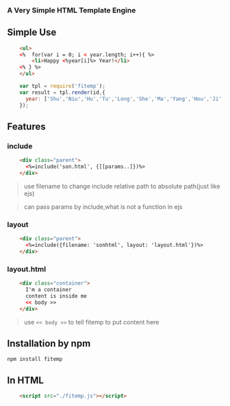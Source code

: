 ### A Very Simple HTML Template Engine

Simple Use
-----

```HTML
    <ul>
    <%  for(var i = 0; i < year.length; i++){ %>
        <li>Happy <%year[i]%> Year!</li>
    <% } %>
    </ul>
```

```js
    var tpl = require('fitemp');
    var result = tpl.render(id,{
      year:	['Shu','Niu','Hu','Tu','Long','She','Ma','Yang','Hou','Ji','Gou','Zhu']
    });
```

Features
--------
    
### include

```HTML
    <div class="parent">
      <%=include('son.html', {[[params..]})%>
    </div>
```

> use filename to change include relative path to absolute path(just like ejs)

> can pass params by include,what is not a function in ejs 

### layout

```HTML
    <div class="parent">
      <%=include({filename: 'sonhtml', layout: 'layout.html'})%>
    </div>
```

### layout.html

```HTML
    <div class="container">
      I'm a container
      content is inside me
      << body >>
    </div>
```
> use `<< body >>` to tell fitemp to put content here

Installation by npm
-----

    npm install fitemp

In HTML
------

```HTML
    <script src="./fitemp.js"></script>
```

	



